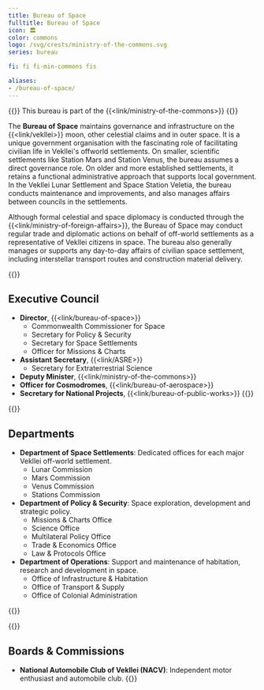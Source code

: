 ```yaml
---
title: Bureau of Space
fulltitle: Bureau of Space
icon: 🏛️
color: commons
logo: /svg/crests/ministry-of-the-commons.svg
series: bureau

fi: fi fi-min-commons fis

aliases:
- /bureau-of-space/
---
```

{{<note series>}}
 This bureau is part of the {{<link/ministry-of-the-commons>}}
{{</note>}}

The <span class="fi fi-min-commons fis"></span> **Bureau of Space** maintains governance and infrastructure on the {{<link/vekllei>}} moon, other celestial claims and in outer space. It is a unique government organisation with the fascinating role of facilitating civilian life in Vekllei's offworld settlements. On smaller, scientific settlements like Station Mars and Station Venus, the bureau assumes a direct governance role. On older and more established settlements, it retains a functional administrative approach that supports local government. In the Vekllei Lunar Settlement and Space Station Veletia, the bureau conducts maintenance and improvements, and also manages affairs between councils in the settlements.

Although formal celestial and space diplomacy is conducted through the {{<link/ministry-of-foreign-affairs>}}, the Bureau of Space may conduct regular trade and diplomatic actions on behalf of off-world settlements as a representative of Vekllei citizens in space. The bureau also generally manages or supports any day-to-day affairs of civilian space settlement, including interstellar transport routes and construction material delivery.

{{<note panel>}}
## Executive Council

* **Director**, {{<link/bureau-of-space>}}
    * Commonwealth Commissioner for Space
    * Secretary for Policy & Security
    * Secretary for Space Settlements
    * Officer for Missions & Charts
* **Assistant Secretary**, {{<link/ASRE>}}
    * Secretary for Extraterrestrial Science
* **Deputy Minister**, {{<link/ministry-of-the-commons>}}
* **Officer for Cosmodromes**, {{<link/bureau-of-aerospace>}}
* **Secretary for National Projects**, {{<link/bureau-of-public-works>}}
{{</note>}}

{{<note panel>}}
## Departments
* **Department of Space Settlements**: Dedicated offices for each major Vekllei off-world settlement.
    * Lunar Commission
    * Mars Commission
    * Venus Commission
    * Stations Commission
* **Department of Policy & Security**: Space exploration, development and strategic policy.
    * Missions & Charts Office
    * Science Office
    * Multilateral Policy Office
    * Trade & Economics Office
    * Law & Protocols Office
* **Department of Operations**: Support and maintenance of habitation, research and development in space.
    * Office of Infrastructure & Habitation
    * Office of Transport & Supply
    * Office of Colonial Administration

{{</note>}}

{{<note panel>}}
## Boards & Commissions

* **National Automobile Club of Vekllei (NACV)**: Independent motor enthusiast and automobile club.
{{</note>}}